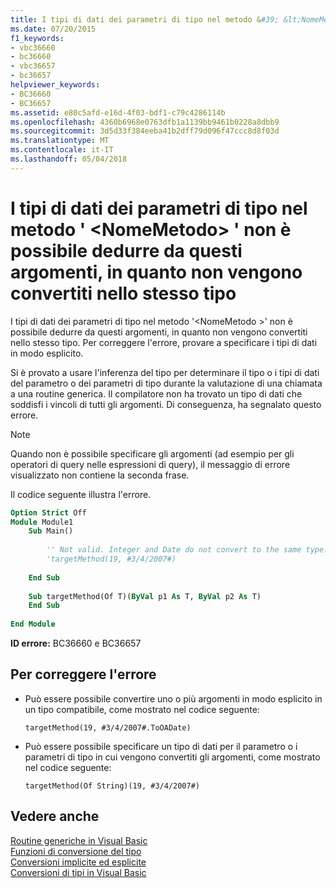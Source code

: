 ```yaml
---
title: I tipi di dati dei parametri di tipo nel metodo &#39; &lt;NomeMetodo&gt; &#39; non è possibile dedurre da questi argomenti, in quanto non vengono convertiti nello stesso tipo
ms.date: 07/20/2015
f1_keywords:
- vbc36660
- bc36660
- vbc36657
- bc36657
helpviewer_keywords:
- BC36660
- BC36657
ms.assetid: e80c5afd-e16d-4f03-bdf1-c79c4286114b
ms.openlocfilehash: 4360b6968e0763dfb1a1139bb9461b0228a8dbb9
ms.sourcegitcommit: 3d5d33f384eeba41b2dff79d096f47ccc8d8f03d
ms.translationtype: MT
ms.contentlocale: it-IT
ms.lasthandoff: 05/04/2018
---
```

# <a name="data-types-of-the-type-parameters-in-method-39ltmethodnamegt39-cannot-be-inferred-from-these-arguments-because-they-do-not-convert-to-the-same-type"></a>I tipi di dati dei parametri di tipo nel metodo &#39; &lt;NomeMetodo&gt; &#39; non è possibile dedurre da questi argomenti, in quanto non vengono convertiti nello stesso tipo
I tipi di dati dei parametri di tipo nel metodo '\<NomeMetodo >' non è possibile dedurre da questi argomenti, in quanto non vengono convertiti nello stesso tipo. Per correggere l'errore, provare a specificare i tipi di dati in modo esplicito.  
  
 Si è provato a usare l'inferenza del tipo per determinare il tipo o i tipi di dati del parametro o dei parametri di tipo durante la valutazione di una chiamata a una routine generica. Il compilatore non ha trovato un tipo di dati che soddisfi i vincoli di tutti gli argomenti. Di conseguenza, ha segnalato questo errore.  
  
> [!NOTE]
>  Quando non è possibile specificare gli argomenti (ad esempio per gli operatori di query nelle espressioni di query), il messaggio di errore visualizzato non contiene la seconda frase.  
  
 Il codice seguente illustra l'errore.  
  
```vb  
Option Strict Off  
Module Module1  
    Sub Main()  
  
        '' Not valid. Integer and Date do not convert to the same type.  
        'targetMethod(19, #3/4/2007#)  
  
    End Sub  
  
    Sub targetMethod(Of T)(ByVal p1 As T, ByVal p2 As T)  
    End Sub  
  
End Module  
```  
  
 **ID errore:** BC36660 e BC36657  
  
## <a name="to-correct-this-error"></a>Per correggere l'errore  
  
-   Può essere possibile convertire uno o più argomenti in modo esplicito in un tipo compatibile, come mostrato nel codice seguente:  
  
    ```  
    targetMethod(19, #3/4/2007#.ToOADate)  
    ```  
  
-   Può essere possibile specificare un tipo di dati per il parametro o i parametri di tipo in cui vengono convertiti gli argomenti, come mostrato nel codice seguente:  
  
    ```  
    targetMethod(Of String)(19, #3/4/2007#)  
    ```  
  
## <a name="see-also"></a>Vedere anche  
 [Routine generiche in Visual Basic](../../visual-basic/programming-guide/language-features/data-types/generic-procedures.md)  
 [Funzioni di conversione del tipo](../../visual-basic/language-reference/functions/type-conversion-functions.md)  
 [Conversioni implicite ed esplicite](../../visual-basic/programming-guide/language-features/data-types/implicit-and-explicit-conversions.md)  
 [Conversioni di tipi in Visual Basic](../../visual-basic/programming-guide/language-features/data-types/type-conversions.md)
